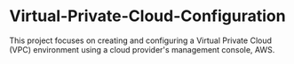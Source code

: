 # Virtual-Private-Cloud-Configuration
This project focuses on creating and configuring a Virtual Private Cloud (VPC) environment using a cloud provider's management console, AWS. 
